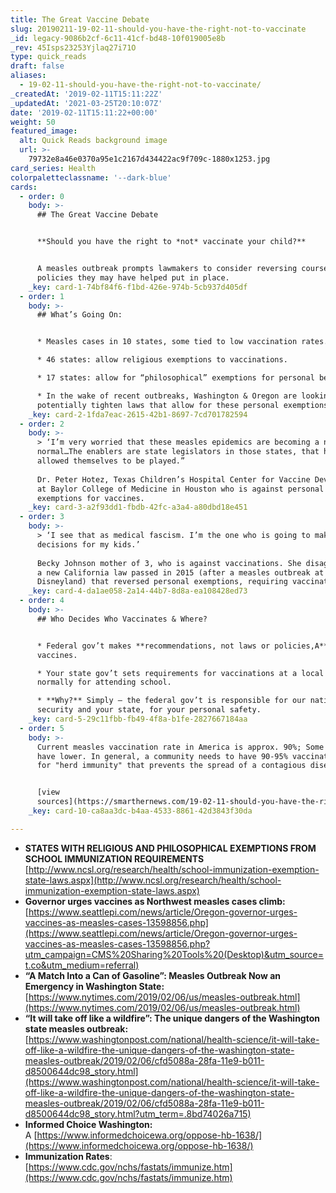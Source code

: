 ```yaml
---
title: The Great Vaccine Debate
slug: 20190211-19-02-11-should-you-have-the-right-not-to-vaccinate
_id: legacy-9086b2cf-6c11-41cf-bd48-10f019005e8b
_rev: 45Isps23253Yjlaq27i71O
type: quick_reads
draft: false
aliases:
  - 19-02-11-should-you-have-the-right-not-to-vaccinate/
_createdAt: '2019-02-11T15:11:22Z'
_updatedAt: '2021-03-25T20:10:07Z'
date: '2019-02-11T15:11:22+00:00'
weight: 50
featured_image:
  alt: Quick Reads background image
  url: >-
    79732e8a46e0370a95e1c2167d434422ac9f709c-1880x1253.jpg
card_series: Health
colorpaletteclassname: '--dark-blue'
cards:
  - order: 0
    body: >-
      ## The Great Vaccine Debate


      **Should you have the right to *not* vaccinate your child?**


      A measles outbreak prompts lawmakers to consider reversing course on
      policies they may have helped put in place.
    _key: card-1-74bf84f6-f1bd-426e-974b-5cb937d405df
  - order: 1
    body: >-
      ## What’s Going On:


      * Measles cases in 10 states, some tied to low vaccination rates.

      * 46 states: allow religious exemptions to vaccinations.

      * 17 states: allow for “philosophical” exemptions for personal beliefs.

      * In the wake of recent outbreaks, Washington & Oregon are looking to
      potentially tighten laws that allow for these personal exemptions.
    _key: card-2-1fda7eac-2615-42b1-8697-7cd701782594
  - order: 2
    body: >-
      > ‘I’m very worried that these measles epidemics are becoming a new
      normal…The enablers are state legislators in those states, that have
      allowed themselves to be played.”  
        
      Dr. Peter Hotez, Texas Children’s Hospital Center for Vaccine Development
      at Baylor College of Medicine in Houston who is against personal
      exemptions for vaccines.
    _key: card-3-a2f93dd1-fbdb-42fc-a3a4-a80dbd18e451
  - order: 3
    body: >-
      > ‘I see that as medical fascism. I’m the one who is going to make medical
      decisions for my kids.’  
        
      Becky Johnson mother of 3, who is against vaccinations. She disagrees with
      a new California law passed in 2015 (after a measles outbreak at
      Disneyland) that reversed personal exemptions, requiring vaccinations.
    _key: card-4-da1ae058-2a14-44b7-8d8a-ea108428ed73
  - order: 4
    body: >-
      ## Who Decides Who Vaccinates & Where?


      * Federal gov’t makes **recommendations, not laws or policies,A** re:
      vaccines.

      * Your state gov’t sets requirements for vaccinations at a local level,
      normally for attending school.

      * **Why?** Simply – the federal gov’t is responsible for our national
      security and your state, for your personal safety.
    _key: card-5-29c11fbb-fb49-4f8a-b1fe-2827667184aa
  - order: 5
    body: >-
      Current measles vaccination rate in America is approx. 90%; Some states
      have lower. In general, a community needs to have 90-95% vaccination rates
      for "herd immunity" that prevents the spread of a contagious disease.


      [view
      sources](https://smarthernews.com/19-02-11-should-you-have-the-right-not-to-vaccinate/)
    _key: card-10-ca8aa3dc-b4aa-4533-8861-42d3843f30da

---
```

* **STATES WITH RELIGIOUS AND PHILOSOPHICAL EXEMPTIONS FROM SCHOOL IMMUNIZATION REQUIREMENTS**  
[http://www.ncsl.org/research/health/school-immunization-exemption-state-laws.aspx](http://www.ncsl.org/research/health/school-immunization-exemption-state-laws.aspx)
* **Governor urges vaccines as Northwest measles cases climb:**  
[https://www.seattlepi.com/news/article/Oregon-governor-urges-vaccines-as-measles-cases-13598856.php](https://www.seattlepi.com/news/article/Oregon-governor-urges-vaccines-as-measles-cases-13598856.php?utm_campaign=CMS%20Sharing%20Tools%20(Desktop)&utm_source=t.co&utm_medium=referral)
* **“A Match Into a Can of Gasoline”: Measles Outbreak Now an Emergency in Washington State:**  
[https://www.nytimes.com/2019/02/06/us/measles-outbreak.html](https://www.nytimes.com/2019/02/06/us/measles-outbreak.html)
* **“It will take off like a wildfire”: The unique dangers of the Washington state measles outbreak:**  
[https://www.washingtonpost.com/national/health-science/it-will-take-off-like-a-wildfire-the-unique-dangers-of-the-washington-state-measles-outbreak/2019/02/06/cfd5088a-28fa-11e9-b011-d8500644dc98_story.html](https://www.washingtonpost.com/national/health-science/it-will-take-off-like-a-wildfire-the-unique-dangers-of-the-washington-state-measles-outbreak/2019/02/06/cfd5088a-28fa-11e9-b011-d8500644dc98_story.html?utm_term=.8bd74026a715)
* **Informed Choice Washington:**  
A [https://www.informedchoicewa.org/oppose-hb-1638/](https://www.informedchoicewa.org/oppose-hb-1638/)
* **Immunization Rates**:  
[https://www.cdc.gov/nchs/fastats/immunize.htm](https://www.cdc.gov/nchs/fastats/immunize.htm)